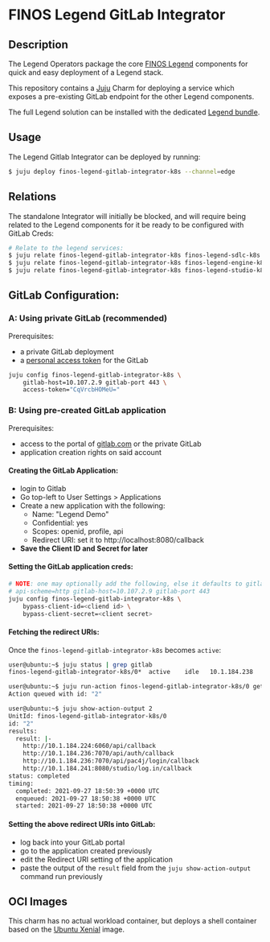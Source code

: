 # FINOS Legend GitLab Integrator

## Description

The Legend Operators package the core [FINOS Legend](https://legend.finos.org)
components for quick and easy deployment of a Legend stack.

This repository contains a [Juju](https://juju.is/) Charm for
deploying a service which exposes a pre-existing GitLab endpoint
for the other Legend components.

The full Legend solution can be installed with the dedicated
[Legend bundle](https://charmhub.io/finos-legend-bundle).


## Usage

The Legend Gitlab Integrator can be deployed by running:

```sh
$ juju deploy finos-legend-gitlab-integrator-k8s --channel=edge
```


## Relations

The standalone Integrator will initially be blocked, and will require being
related to the Legend components for it be ready to be configured with GitLab
Creds:

```sh
# Relate to the legend services:
$ juju relate finos-legend-gitlab-integrator-k8s finos-legend-sdlc-k8s
$ juju relate finos-legend-gitlab-integrator-k8s finos-legend-engine-k8s
$ juju relate finos-legend-gitlab-integrator-k8s finos-legend-studio-k8s
```

## GitLab Configuration:
### A: Using private GitLab (recommended)

Prerequisites:
* a private GitLab deployment
* a [personal access token](https://docs.gitlab.com/ee/user/profile/personal_access_tokens.html) for the GitLab

```bash
juju config finos-legend-gitlab-integrator-k8s \
    gitlab-host=10.107.2.9 gitlab-port 443 \
    access-token="CqVrcbHOMeU="
```

### B: Using pre-created GitLab application

Prerequisites:
* access to the portal of [gitlab.com](https://gitlab.com) or the private GitLab
* application creation rights on said account

#### Creating the GitLab Application:
* login to Gitlab
* Go top-left to User Settings > Applications
* Create a new application with the following:
  - Name: "Legend Demo"
  - Confidential: yes
  - Scopes: openid, profile, api
  - Redirect URI: set it to http://localhost:8080/callback
* __Save the Client ID and Secret for later__

#### Setting the GitLab application creds:

```bash
# NOTE: one may optionally add the following, else it defaults to gitlab.com:
# api-scheme=http gitlab-host=10.107.2.9 gitlab-port 443
juju config finos-legend-gitlab-integrator-k8s \
    bypass-client-id=<cliend id> \
    bypass-client-secret=<client secret>
```

#### Fetching the redirect URIs:

Once the `finos-legend-gitlab-integrator-k8s` becomes `active`:
```bash
user@ubuntu:~$ juju status | grep gitlab
finos-legend-gitlab-integrator-k8s/0*  active    idle   10.1.184.238

user@ubuntu:~$ juju run-action finos-legend-gitlab-integrator-k8s/0 get-redirect-uris
Action queued with id: "2"

user@ubuntu:~$ juju show-action-output 2
UnitId: finos-legend-gitlab-integrator-k8s/0
id: "2"
results:
  result: |-
    http://10.1.184.224:6060/api/callback
    http://10.1.184.236:7070/api/auth/callback
    http://10.1.184.236:7070/api/pac4j/login/callback
    http://10.1.184.241:8080/studio/log.in/callback
status: completed
timing:
  completed: 2021-09-27 18:50:39 +0000 UTC
  enqueued: 2021-09-27 18:50:38 +0000 UTC
  started: 2021-09-27 18:50:38 +0000 UTC
```

#### Setting the above redirect URIs into GitLab:
* log back into your GitLab portal
* go to the application created previously
* edit the Redirect URI setting of the application
* paste the output of the `result` field from the `juju show-action-output`
  command run previously

## OCI Images

This charm has no actual workload container, but deploys a shell container
based on the [Ubuntu Xenial](https://hub.docker.com/_/ubuntu) image.
